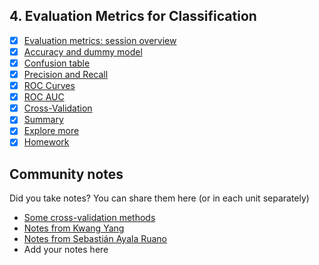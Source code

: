 ## 4. Evaluation Metrics for Classification

- [x] [Evaluation metrics: session overview](01-overview.md)  
- [x] [Accuracy and dummy model](02-accuracy.md)  
- [x] [Confusion table](03-confusion-table.md)  
- [x] [Precision and Recall](04-precision-recall.md)  
- [x] [ROC Curves](05-roc.md)  
- [x] [ROC AUC](06-auc.md)  
- [x] [Cross-Validation](07-cross-validation.md)  
- [x] [Summary](08-summary.md)  
- [x] [Explore more](09-explore-more.md)  
- [x] [Homework](homework.md)  

## Community notes

Did you take notes? You can share them here (or in each unit separately)
* [Some cross-validation methods](https://github.com/razekmaiden/ml_zoomcamp/blob/main/additional_topics/ML_ZOOMCAMP_CROSS_VALIDATION_METHODS.ipynb)
* [Notes from Kwang Yang](https://www.kaggle.com/kwangyangchia/notebook-for-lesson-4-mle)
* [Notes from Sebastián Ayala Ruano](https://github.com/sayalaruano/100DaysOfMLCode/blob/main/Classification/Notes/NotesDay14.md)
* Add your notes here
